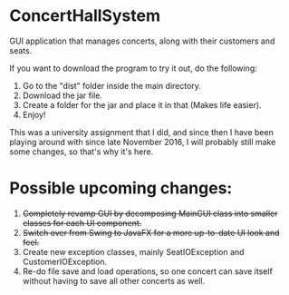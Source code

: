 # ConcertHallSystem
GUI application that manages concerts, along with their customers and seats.

If you want to download the program to try it out, do the following:

1. Go to the "dist" folder inside the main directory.
2. Download the jar file.
3. Create a folder for the jar and place it in that (Makes life easier).
4. Enjoy!

This was a university assignment that I did, and since then I have been playing around with since late November 2016, I will probably still make some changes, so that's why it's here.

# Possible upcoming changes:

1. ~~Completely revamp GUI by decomposing MainGUI class into smaller classes for each UI component.~~ 
2. ~~Switch over from Swing to JavaFX for a more up-to-date UI look and feel.~~
3. Create new exception classes, mainly SeatIOException and CustomerIOException.
4. Re-do file save and load operations, so one concert can save itself without having to save all other concerts as well.
